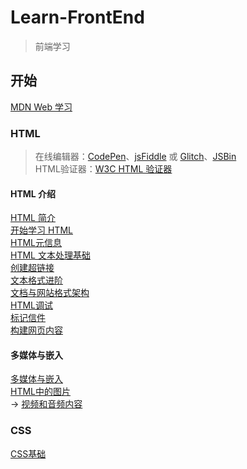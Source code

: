 # Learn-FrontEnd
> 前端学习

## 开始
[MDN Web 学习](https://developer.mozilla.org/zh-CN/docs/Learn/Getting_started_with_the_web) 

### HTML
> 在线编辑器：[CodePen](https://codepen.io/)、[jsFiddle](https://jsfiddle.net/) 或 [Glitch](https://glitch.com/)、[JSBin](http://jsbin.com/)  
> HTML验证器：[W3C HTML 验证器](https://validator.w3.org/)

#### HTML 介绍
[HTML 简介](https://developer.mozilla.org/zh-CN/docs/Learn/HTML/Introduction_to_HTML)  
[开始学习 HTML](https://developer.mozilla.org/zh-CN/docs/Learn/HTML/Introduction_to_HTML/Getting_started)  
[HTML元信息](https://developer.mozilla.org/zh-CN/docs/Learn/HTML/Introduction_to_HTML/The_head_metadata_in_HTML)  
[HTML 文本处理基础](https://developer.mozilla.org/zh-CN/docs/Learn/HTML/Introduction_to_HTML/HTML_text_fundamentals)  
[创建超链接](https://developer.mozilla.org/zh-CN/docs/Learn/HTML/Introduction_to_HTML/Creating_hyperlinks)  
[文本格式进阶](https://developer.mozilla.org/zh-CN/docs/Learn/HTML/Introduction_to_HTML/Advanced_text_formatting)  
[文档与网站格式架构](https://developer.mozilla.org/zh-CN/docs/Learn/HTML/Introduction_to_HTML/Document_and_website_structure)  
[HTML调试](https://developer.mozilla.org/zh-CN/docs/Learn/HTML/Introduction_to_HTML/**Debugging_HTML**)  
[标记信件](https://developer.mozilla.org/zh-CN/docs/Learn/HTML/Introduction_to_HTML/Marking_up_a_letter)  
[构建网页内容](https://developer.mozilla.org/zh-CN/docs/Learn/HTML/Introduction_to_HTML/Structuring_a_page_of_content)   

#### 多媒体与嵌入
[多媒体与嵌入](https://developer.mozilla.org/zh-CN/docs/Learn/HTML/Multimedia_and_embedding)   
[HTML中的图片](https://developer.mozilla.org/zh-CN/docs/Learn/HTML/Multimedia_and_embedding/Images_in_HTML)  
-> [视频和音频内容](https://developer.mozilla.org/zh-CN/docs/Learn/HTML/Multimedia_and_embedding/Video_and_audio_content)  
### CSS
[CSS基础](https://developer.mozilla.org/zh-CN/docs/Learn/Getting_started_with_the_web/CSS_basics)
